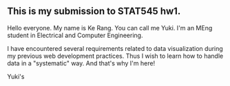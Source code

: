 ## This is my submission to STAT545 hw1.


Hello everyone. My name is Ke Rang. You can call me Yuki. I'm an MEng student in Electrical and Computer Engineering. 

I have encountered several requirements related to data visualization during my previous web development practices. Thus I wish to learn how to handle data in a "systematic" way. And that's why I'm here!

Yuki's 






